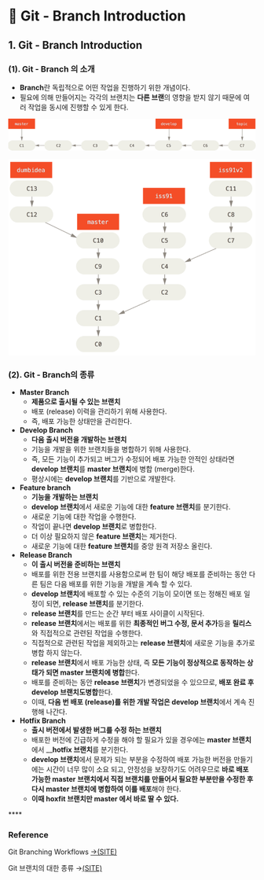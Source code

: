 # 📄 Git - Branch Introduction

## 1. Git - Branch Introduction

### \(1\).  Git - Branch  의 소개

* **Branch**란 독립적으로 어떤 작업을 진행하기 위한 개념이다.
* 필요에 의해 만들어지는 각각의 브랜치는 **다른 브랜**의 영향을 받지 않기 때문에 여러 작업을 동시에 진행할 수 있게 한다.

![Branch&#xAC00; &#xC5C6;&#xB2E4;&#xBA74; &#xC791;&#xC5C5; &#xBAA8;&#xB450; &#xB2E4; &#xB9C8;&#xCE5C; &#xD6C4;&#xC5D0; &#xB2E4;&#xB978; &#xC791;&#xC5C5;&#xC790;&#xC5D0;&#xAC8C; &#xB118;&#xACA8;&#xC918;&#xC57C; &#xD55C;&#xB2E4;.](../.gitbook/assets/lr-branches-1.png)

![Branch &#xB97C; &#xD65C;&#xC6A9;&#xD55C;&#xB2E4;&#xBA74; &#xD558;&#xB098;&#xC758; &#xC791;&#xC5C5;&#xC744; &#xC5EC;&#xB7EC; &#xC2DC;&#xC810;&#xC5D0;&#xC11C; &#xB2E4;&#xC591;&#xD558;&#xAC8C; &#xD560; &#xC218; &#xC788;&#xB2E4;.](../.gitbook/assets/topic-branches-1.png)

### \(2\). Git - Branch의 종류 

* **Master Branch** 
  * **제품으로 출시될 수 있는 브랜치**
  * 배포 \(release\) 이력을 관리하기 위해 사용한다. 
  * 즉, 배포 가능한 상태만을 관리한다.
* **Develop Branch**
  * **다음 출시 버전을 개발하는 브랜치**
  * 기능을 개발을 위한 브랜치들을 병합하기 위해 사용한다.
  * 즉, 모든 기능이 추가되고 버그가 수정되어 배포 가능한 안적인 상태라면  **develop 브랜치**를 **master 브랜치**에 병합 \(merge\)한다.
  * 평상시에는 **develop 브랜치**를 기반으로 개발한다.
* **Feature branch**
  * **기능을 개발하는 브랜치**
  * **develop 브랜치**에서 새로운 기능에 대한 **feature 브랜치**를 분기한다.
  * 새로운 기능에 대한 작업을 수행한다. 
  * 작업이 끝나면 **develop 브랜치**로 병합한다.
  * 더 이상 필요하지 않은 **feature 브랜치**는 제거한다.
  * 새로운 기능에 대한 **feature 브랜치**를 중앙 원격 저장소 올린다.
* **Release Branch**
  * **이 출시 버전을 준비하는 브랜치**
  * 배포를 위한 전용 브랜치를 사용함으로써 한 팀이 해당 배포를 준비하는 동안 다른 팀은 다음 배포를 위한 기능을 개발을 계속 할 수 있다.
  * **develop 브랜치**에 배포할 수 있는 수준의 기능이 모이면 또는 정해진 배포 일정이 되면, **release 브랜치**를 분기한다.
  * **release 브랜치**를 만드는 순간 부터 배포 사이클이 시작된다.
  * **release 브랜치**에서는 배포를 위한 **최종적인 버그 수정, 문서 추가**등을 **릴리스**와 직접적으로 관련된 작업을 수행한다.
  * 직접적으로 관련된 작업을 제외하고는 **release 브랜치**에 새로운 기능을 추가로 병합 하지 않는다.
  * **release 브랜치**에서 배포 가능한 상태, 즉 **모든 기능이 정상적으로 동작하는 상태가 되면 master 브랜치에 병합**한다.
  * 배포를 준비하는 동안 **release 브랜치**가 변경되었을 수 있으므로, **배포 완료 후  develop 브랜치도병합**한다.
  * 이때, **다음 번 배포 \(release\)를 위한 개발 작업은 develop 브랜치**에서 계속 진행해 나간다.
* **Hotfix Branch**
  * **출시 버전에서 발생한 버그를 수정 하는 브랜치**
  * 배포한 버전에 긴급하게 수정을 해야 할 필요가 있을 경우에는 **master 브랜치**에서 __**hotfix 브랜치**를 분기한다. 
  * **develop 브랜치**에서 문제가 되는 부분을 수정하여 배포 가능한 버전을 만들기에는 시간이 너무 많이 소요 되고, 안정성을 보장하기도 어려우므로 **바로 배포 가능한 master 브랜치에서 직접 브랜치를 만들어서 필요한 부분만을 수정한 후 다시  master 브랜치에 병합하여 이를 배포**해야 한다.
  * **이때 hoxfit 브랜치만 master 에서 바로 딸 수 있다.**

\*\*\*\*

### Reference <a id="reference"></a>

Git Branching Workflows [→\(SITE\)](https://git-scm.com/book/en/v2/Git-Branching-Branching-Workflows)

Git 브랜치의 대한 종류 →[\(SITE\)](https://mylko72.gitbooks.io/git/content/branch/branch_type.html)

## 

##  

